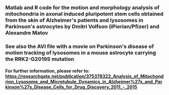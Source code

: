 ### Matlab and R code for the motion and morphology analysis of mitochondria in axonal induced pluripotent stem cells obtained from the skin of Alzheimer's patients and lysosomes in Parkinson's astrocytes by Dmitri Volfson (iPierian/Pfizer) and Alexandre Matov

### See also the AVI file with a movie on Parkinson's disease of motion tracking of lysosomes in a mouse astrocyte carrying the RRK2-G2019S mutation

#### For further information, please refer to: https://researchgate.net/publication/375378322_Analysis_of_Mitochondrion_Lysosome_and_Microtubule_Dynamics_in_Alzheimer%27s_and_Parkinson%27s_Disease_Cells_for_Drug_Discovery_2011_-_2015
